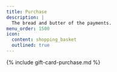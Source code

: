```yaml
---
title: Purchase
description: |
  The bread and butter of the payments.
menu_order: 1500
icon:
  content: shopping_basket
  outlined: true
---
```


{% include gift-card-purchase.md %}
